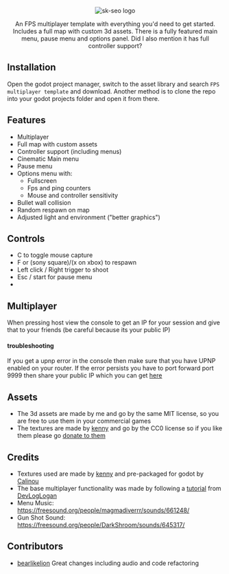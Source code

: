 <p align="center">
  <img src="https://github.com/user-attachments/assets/38561c4c-d22c-4d7d-9dc2-8fd8de6a8f66" alt="sk-seo logo" />
</p>

<p align="center">
An FPS multiplayer template with everything you'd need to get started. Includes a full map with custom 3d assets.
There is a fully featured main menu, pause menu and options panel. Did I also mention it has full controller support?
</p>

## Installation
  Open the godot project manager, switch to the asset library and search ``FPS multiplayer template`` and download. Another method is to clone the repo into your godot projects folder and open it from there.

## Features
- Multiplayer
- Full map with custom assets
- Controller support (including menus)
- Cinematic Main menu
- Pause menu
- Options menu with:
  - Fullscreen
  - Fps and ping counters
  - Mouse and controller sensitivity
- Bullet wall collision
- Random respawn on map
- Adjusted light and environment ("better graphics")

## Controls
  - C to toggle mouse capture
  - F or (sony square)/(x on xbox) to respawn
  - Left click / Right trigger to shoot
  - Esc / start for pause menu
  - 

## Multiplayer
When pressing host view the console to get an IP for your session and give that to your friends (be careful because its your public IP)

#### troubleshooting
If you get a upnp error in the console then make sure that you have UPNP enabled on your router. If the error persists you have to port forward port 9999 then share your public IP which you can get [here](https://api.ipify.org/)
 
## Assets
- The 3d assets are made by me and go by the same MIT license, so you are free to use them in your commercial games
- The textures are made by [kenny](https://kenney.itch.io/) and go by the CC0 license so if you like them please go [donate to them](https://kenney.itch.io/kenney-donation)

## Credits
- Textures used are made by [kenny](https://kenney.itch.io/) and pre-packaged for godot by [Calinou](https://godotengine.org/asset-library/asset?user=Calinou)
- The base multiplayer functionality was made by following a [tutorial](https://www.youtube.com/watch?v=n8D3vEx7NAE) from [DevLogLogan](https://www.youtube.com/@DevLogLogan)
- Menu Music: https://freesound.org/people/magmadiverrr/sounds/661248/
- Gun Shot Sound: https://freesound.org/people/DarkShroom/sounds/645317/

## Contributors
- [bearlikelion](https://github.com/bearlikelion) Great changes including audio and code refactoring
